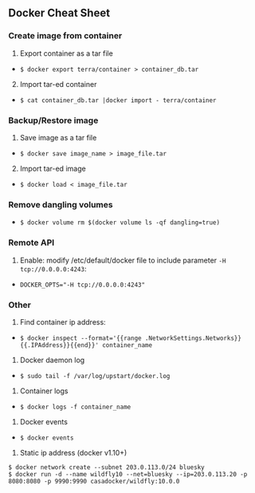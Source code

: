 ## Docker Cheat Sheet


### Create image from container

1. Export container as a tar file
  - `$ docker export terra/container > container_db.tar`
2. Import tar-ed container
  - `$ cat container_db.tar |docker import - terra/container`

### Backup/Restore image

1. Save image as a tar file
  - `$ docker save image_name > image_file.tar`
2. Import tar-ed image
  - `$ docker load < image_file.tar`
  
### Remove dangling volumes
 - `$ docker volume rm $(docker volume ls -qf dangling=true)`

### Remote API
 1. Enable: modify /etc/default/docker file to include parameter `-H tcp://0.0.0.0:4243`:
  - `DOCKER_OPTS="-H tcp://0.0.0.0:4243"`

### Other
 1. Find container ip address:
  - `$ docker inspect --format='{{range .NetworkSettings.Networks}}{{.IPAddress}}{{end}}' container_name`
 1. Docker daemon log
  - `$ sudo tail -f /var/log/upstart/docker.log`
 1. Container logs
  - `$ docker logs -f container_name`
 1. Docker events
  - `$ docker events`
 1. Static ip address (docker v1.10+)
   
   ```
   $ docker network create --subnet 203.0.113.0/24 bluesky
   $ docker run -d --name wildfly10 --net=bluesky --ip=203.0.113.20 -p 8080:8080 -p 9990:9990 casadocker/wildfly:10.0.0
   ```
